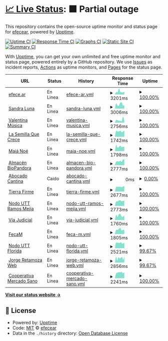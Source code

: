 # [📈 Live Status](https://efecear.github.io/upptime): <!--live status--> **🟧 Partial outage**

This repository contains the open-source uptime monitor and status page for [efecear](https://efecear.github.io/upptime), powered by [Upptime](https://github.com/upptime/upptime).

[![Uptime CI](https://github.com/efecear/upptime/workflows/Uptime%20CI/badge.svg)](https://github.com/efecear/upptime/actions?query=workflow%3A%22Uptime+CI%22)
[![Response Time CI](https://github.com/efecear/upptime/workflows/Response%20Time%20CI/badge.svg)](https://github.com/efecear/upptime/actions?query=workflow%3A%22Response+Time+CI%22)
[![Graphs CI](https://github.com/efecear/upptime/workflows/Graphs%20CI/badge.svg)](https://github.com/efecear/upptime/actions?query=workflow%3A%22Graphs+CI%22)
[![Static Site CI](https://github.com/efecear/upptime/workflows/Static%20Site%20CI/badge.svg)](https://github.com/efecear/upptime/actions?query=workflow%3A%22Static+Site+CI%22)
[![Summary CI](https://github.com/efecear/upptime/workflows/Summary%20CI/badge.svg)](https://github.com/efecear/upptime/actions?query=workflow%3A%22Summary+CI%22)

With [Upptime](https://upptime.js.org), you can get your own unlimited and free uptime monitor and status page, powered entirely by a GitHub repository. We use [Issues](https://github.com/efecear/upptime/issues) as incident reports, [Actions](https://github.com/efecear/upptime/actions) as uptime monitors, and [Pages](https://efecear.github.io/upptime) for the status page.

<!--start: status pages-->
<!-- This summary is generated by Upptime (https://github.com/upptime/upptime) -->
<!-- Do not edit this manually, your changes will be overwritten -->
<!-- prettier-ignore -->
| URL | Status | History | Response Time | Uptime |
| --- | ------ | ------- | ------------- | ------ |
| <img alt="" src="https://efece.ar/wp-content/uploads/2021/08/logo-150x150.png" height="13"> [efece.ar](https://www.efece.ar) | En Linea | [efece-ar.yml](https://github.com/efecear/upptime/commits/HEAD/history/efece-ar.yml) | <details><summary><img alt="Response time graph" src="./graphs/efece-ar/response-time-week.png" height="20"> 3201ms</summary><br><a href="https://estado.efece.ar/history/efece-ar"><img alt="Response time 4109" src="https://img.shields.io/endpoint?url=https%3A%2F%2Fraw.githubusercontent.com%2Fefecear%2Fupptime%2FHEAD%2Fapi%2Fefece-ar%2Fresponse-time.json"></a><br><a href="https://estado.efece.ar/history/efece-ar"><img alt="24-hour response time 2986" src="https://img.shields.io/endpoint?url=https%3A%2F%2Fraw.githubusercontent.com%2Fefecear%2Fupptime%2FHEAD%2Fapi%2Fefece-ar%2Fresponse-time-day.json"></a><br><a href="https://estado.efece.ar/history/efece-ar"><img alt="7-day response time 3201" src="https://img.shields.io/endpoint?url=https%3A%2F%2Fraw.githubusercontent.com%2Fefecear%2Fupptime%2FHEAD%2Fapi%2Fefece-ar%2Fresponse-time-week.json"></a><br><a href="https://estado.efece.ar/history/efece-ar"><img alt="30-day response time 4275" src="https://img.shields.io/endpoint?url=https%3A%2F%2Fraw.githubusercontent.com%2Fefecear%2Fupptime%2FHEAD%2Fapi%2Fefece-ar%2Fresponse-time-month.json"></a><br><a href="https://estado.efece.ar/history/efece-ar"><img alt="1-year response time 4109" src="https://img.shields.io/endpoint?url=https%3A%2F%2Fraw.githubusercontent.com%2Fefecear%2Fupptime%2FHEAD%2Fapi%2Fefece-ar%2Fresponse-time-year.json"></a></details> | <details><summary><a href="https://estado.efece.ar/history/efece-ar">100.00%</a></summary><a href="https://estado.efece.ar/history/efece-ar"><img alt="All-time uptime 99.58%" src="https://img.shields.io/endpoint?url=https%3A%2F%2Fraw.githubusercontent.com%2Fefecear%2Fupptime%2FHEAD%2Fapi%2Fefece-ar%2Fuptime.json"></a><br><a href="https://estado.efece.ar/history/efece-ar"><img alt="24-hour uptime 100.00%" src="https://img.shields.io/endpoint?url=https%3A%2F%2Fraw.githubusercontent.com%2Fefecear%2Fupptime%2FHEAD%2Fapi%2Fefece-ar%2Fuptime-day.json"></a><br><a href="https://estado.efece.ar/history/efece-ar"><img alt="7-day uptime 100.00%" src="https://img.shields.io/endpoint?url=https%3A%2F%2Fraw.githubusercontent.com%2Fefecear%2Fupptime%2FHEAD%2Fapi%2Fefece-ar%2Fuptime-week.json"></a><br><a href="https://estado.efece.ar/history/efece-ar"><img alt="30-day uptime 100.00%" src="https://img.shields.io/endpoint?url=https%3A%2F%2Fraw.githubusercontent.com%2Fefecear%2Fupptime%2FHEAD%2Fapi%2Fefece-ar%2Fuptime-month.json"></a><br><a href="https://estado.efece.ar/history/efece-ar"><img alt="1-year uptime 99.58%" src="https://img.shields.io/endpoint?url=https%3A%2F%2Fraw.githubusercontent.com%2Fefecear%2Fupptime%2FHEAD%2Fapi%2Fefece-ar%2Fuptime-year.json"></a></details>
| <img alt="" src="https://www.sandraluna.com.ar/wp-content/uploads/2021/04/apple-touch-icon-57x57-precomposed1.png" height="13"> [Sandra Luna](https://www.sandraluna.com.ar) | En Linea | [sandra-luna.yml](https://github.com/efecear/upptime/commits/HEAD/history/sandra-luna.yml) | <details><summary><img alt="Response time graph" src="./graphs/sandra-luna/response-time-week.png" height="20"> 3006ms</summary><br><a href="https://estado.efece.ar/history/sandra-luna"><img alt="Response time 2761" src="https://img.shields.io/endpoint?url=https%3A%2F%2Fraw.githubusercontent.com%2Fefecear%2Fupptime%2FHEAD%2Fapi%2Fsandra-luna%2Fresponse-time.json"></a><br><a href="https://estado.efece.ar/history/sandra-luna"><img alt="24-hour response time 2344" src="https://img.shields.io/endpoint?url=https%3A%2F%2Fraw.githubusercontent.com%2Fefecear%2Fupptime%2FHEAD%2Fapi%2Fsandra-luna%2Fresponse-time-day.json"></a><br><a href="https://estado.efece.ar/history/sandra-luna"><img alt="7-day response time 3006" src="https://img.shields.io/endpoint?url=https%3A%2F%2Fraw.githubusercontent.com%2Fefecear%2Fupptime%2FHEAD%2Fapi%2Fsandra-luna%2Fresponse-time-week.json"></a><br><a href="https://estado.efece.ar/history/sandra-luna"><img alt="30-day response time 2150" src="https://img.shields.io/endpoint?url=https%3A%2F%2Fraw.githubusercontent.com%2Fefecear%2Fupptime%2FHEAD%2Fapi%2Fsandra-luna%2Fresponse-time-month.json"></a><br><a href="https://estado.efece.ar/history/sandra-luna"><img alt="1-year response time 2761" src="https://img.shields.io/endpoint?url=https%3A%2F%2Fraw.githubusercontent.com%2Fefecear%2Fupptime%2FHEAD%2Fapi%2Fsandra-luna%2Fresponse-time-year.json"></a></details> | <details><summary><a href="https://estado.efece.ar/history/sandra-luna">100.00%</a></summary><a href="https://estado.efece.ar/history/sandra-luna"><img alt="All-time uptime 98.86%" src="https://img.shields.io/endpoint?url=https%3A%2F%2Fraw.githubusercontent.com%2Fefecear%2Fupptime%2FHEAD%2Fapi%2Fsandra-luna%2Fuptime.json"></a><br><a href="https://estado.efece.ar/history/sandra-luna"><img alt="24-hour uptime 100.00%" src="https://img.shields.io/endpoint?url=https%3A%2F%2Fraw.githubusercontent.com%2Fefecear%2Fupptime%2FHEAD%2Fapi%2Fsandra-luna%2Fuptime-day.json"></a><br><a href="https://estado.efece.ar/history/sandra-luna"><img alt="7-day uptime 100.00%" src="https://img.shields.io/endpoint?url=https%3A%2F%2Fraw.githubusercontent.com%2Fefecear%2Fupptime%2FHEAD%2Fapi%2Fsandra-luna%2Fuptime-week.json"></a><br><a href="https://estado.efece.ar/history/sandra-luna"><img alt="30-day uptime 100.00%" src="https://img.shields.io/endpoint?url=https%3A%2F%2Fraw.githubusercontent.com%2Fefecear%2Fupptime%2FHEAD%2Fapi%2Fsandra-luna%2Fuptime-month.json"></a><br><a href="https://estado.efece.ar/history/sandra-luna"><img alt="1-year uptime 98.86%" src="https://img.shields.io/endpoint?url=https%3A%2F%2Fraw.githubusercontent.com%2Fefecear%2Fupptime%2FHEAD%2Fapi%2Fsandra-luna%2Fuptime-year.json"></a></details>
| <img alt="" src="https://valentina.musica.ar/wp-content/uploads/2020/04/cropped-external-content.duckduckgo.com_-32x32.png" height="13"> [Valentina Música](https://valentina.musica.ar) | En Linea | [valentina-musica.yml](https://github.com/efecear/upptime/commits/HEAD/history/valentina-musica.yml) | <details><summary><img alt="Response time graph" src="./graphs/valentina-musica/response-time-week.png" height="20"> 2756ms</summary><br><a href="https://estado.efece.ar/history/valentina-musica"><img alt="Response time 2782" src="https://img.shields.io/endpoint?url=https%3A%2F%2Fraw.githubusercontent.com%2Fefecear%2Fupptime%2FHEAD%2Fapi%2Fvalentina-musica%2Fresponse-time.json"></a><br><a href="https://estado.efece.ar/history/valentina-musica"><img alt="24-hour response time 1644" src="https://img.shields.io/endpoint?url=https%3A%2F%2Fraw.githubusercontent.com%2Fefecear%2Fupptime%2FHEAD%2Fapi%2Fvalentina-musica%2Fresponse-time-day.json"></a><br><a href="https://estado.efece.ar/history/valentina-musica"><img alt="7-day response time 2756" src="https://img.shields.io/endpoint?url=https%3A%2F%2Fraw.githubusercontent.com%2Fefecear%2Fupptime%2FHEAD%2Fapi%2Fvalentina-musica%2Fresponse-time-week.json"></a><br><a href="https://estado.efece.ar/history/valentina-musica"><img alt="30-day response time 2728" src="https://img.shields.io/endpoint?url=https%3A%2F%2Fraw.githubusercontent.com%2Fefecear%2Fupptime%2FHEAD%2Fapi%2Fvalentina-musica%2Fresponse-time-month.json"></a><br><a href="https://estado.efece.ar/history/valentina-musica"><img alt="1-year response time 2782" src="https://img.shields.io/endpoint?url=https%3A%2F%2Fraw.githubusercontent.com%2Fefecear%2Fupptime%2FHEAD%2Fapi%2Fvalentina-musica%2Fresponse-time-year.json"></a></details> | <details><summary><a href="https://estado.efece.ar/history/valentina-musica">100.00%</a></summary><a href="https://estado.efece.ar/history/valentina-musica"><img alt="All-time uptime 65.65%" src="https://img.shields.io/endpoint?url=https%3A%2F%2Fraw.githubusercontent.com%2Fefecear%2Fupptime%2FHEAD%2Fapi%2Fvalentina-musica%2Fuptime.json"></a><br><a href="https://estado.efece.ar/history/valentina-musica"><img alt="24-hour uptime 100.00%" src="https://img.shields.io/endpoint?url=https%3A%2F%2Fraw.githubusercontent.com%2Fefecear%2Fupptime%2FHEAD%2Fapi%2Fvalentina-musica%2Fuptime-day.json"></a><br><a href="https://estado.efece.ar/history/valentina-musica"><img alt="7-day uptime 100.00%" src="https://img.shields.io/endpoint?url=https%3A%2F%2Fraw.githubusercontent.com%2Fefecear%2Fupptime%2FHEAD%2Fapi%2Fvalentina-musica%2Fuptime-week.json"></a><br><a href="https://estado.efece.ar/history/valentina-musica"><img alt="30-day uptime 99.91%" src="https://img.shields.io/endpoint?url=https%3A%2F%2Fraw.githubusercontent.com%2Fefecear%2Fupptime%2FHEAD%2Fapi%2Fvalentina-musica%2Fuptime-month.json"></a><br><a href="https://estado.efece.ar/history/valentina-musica"><img alt="1-year uptime 65.65%" src="https://img.shields.io/endpoint?url=https%3A%2F%2Fraw.githubusercontent.com%2Fefecear%2Fupptime%2FHEAD%2Fapi%2Fvalentina-musica%2Fuptime-year.json"></a></details>
| <img alt="" src="https://www.lasemillaquecrece.com.ar/wp-content/uploads/2020/08/icono.jpg" height="13"> [La Semilla Que Crece](https://www.lasemillaquecrece.com.ar) | En Linea | [la-semilla-que-crece.yml](https://github.com/efecear/upptime/commits/HEAD/history/la-semilla-que-crece.yml) | <details><summary><img alt="Response time graph" src="./graphs/la-semilla-que-crece/response-time-week.png" height="20"> 1742ms</summary><br><a href="https://estado.efece.ar/history/la-semilla-que-crece"><img alt="Response time 2941" src="https://img.shields.io/endpoint?url=https%3A%2F%2Fraw.githubusercontent.com%2Fefecear%2Fupptime%2FHEAD%2Fapi%2Fla-semilla-que-crece%2Fresponse-time.json"></a><br><a href="https://estado.efece.ar/history/la-semilla-que-crece"><img alt="24-hour response time 1992" src="https://img.shields.io/endpoint?url=https%3A%2F%2Fraw.githubusercontent.com%2Fefecear%2Fupptime%2FHEAD%2Fapi%2Fla-semilla-que-crece%2Fresponse-time-day.json"></a><br><a href="https://estado.efece.ar/history/la-semilla-que-crece"><img alt="7-day response time 1742" src="https://img.shields.io/endpoint?url=https%3A%2F%2Fraw.githubusercontent.com%2Fefecear%2Fupptime%2FHEAD%2Fapi%2Fla-semilla-que-crece%2Fresponse-time-week.json"></a><br><a href="https://estado.efece.ar/history/la-semilla-que-crece"><img alt="30-day response time 1789" src="https://img.shields.io/endpoint?url=https%3A%2F%2Fraw.githubusercontent.com%2Fefecear%2Fupptime%2FHEAD%2Fapi%2Fla-semilla-que-crece%2Fresponse-time-month.json"></a><br><a href="https://estado.efece.ar/history/la-semilla-que-crece"><img alt="1-year response time 2941" src="https://img.shields.io/endpoint?url=https%3A%2F%2Fraw.githubusercontent.com%2Fefecear%2Fupptime%2FHEAD%2Fapi%2Fla-semilla-que-crece%2Fresponse-time-year.json"></a></details> | <details><summary><a href="https://estado.efece.ar/history/la-semilla-que-crece">100.00%</a></summary><a href="https://estado.efece.ar/history/la-semilla-que-crece"><img alt="All-time uptime 98.08%" src="https://img.shields.io/endpoint?url=https%3A%2F%2Fraw.githubusercontent.com%2Fefecear%2Fupptime%2FHEAD%2Fapi%2Fla-semilla-que-crece%2Fuptime.json"></a><br><a href="https://estado.efece.ar/history/la-semilla-que-crece"><img alt="24-hour uptime 100.00%" src="https://img.shields.io/endpoint?url=https%3A%2F%2Fraw.githubusercontent.com%2Fefecear%2Fupptime%2FHEAD%2Fapi%2Fla-semilla-que-crece%2Fuptime-day.json"></a><br><a href="https://estado.efece.ar/history/la-semilla-que-crece"><img alt="7-day uptime 100.00%" src="https://img.shields.io/endpoint?url=https%3A%2F%2Fraw.githubusercontent.com%2Fefecear%2Fupptime%2FHEAD%2Fapi%2Fla-semilla-que-crece%2Fuptime-week.json"></a><br><a href="https://estado.efece.ar/history/la-semilla-que-crece"><img alt="30-day uptime 100.00%" src="https://img.shields.io/endpoint?url=https%3A%2F%2Fraw.githubusercontent.com%2Fefecear%2Fupptime%2FHEAD%2Fapi%2Fla-semilla-que-crece%2Fuptime-month.json"></a><br><a href="https://estado.efece.ar/history/la-semilla-que-crece"><img alt="1-year uptime 98.08%" src="https://img.shields.io/endpoint?url=https%3A%2F%2Fraw.githubusercontent.com%2Fefecear%2Fupptime%2FHEAD%2Fapi%2Fla-semilla-que-crece%2Fuptime-year.json"></a></details>
| <img alt="" src="https://favicons.githubusercontent.com/www.maianoe.com.ar" height="13"> [Maiá Noé](https://www.maianoe.com.ar) | En Linea | [maia-noe.yml](https://github.com/efecear/upptime/commits/HEAD/history/maia-noe.yml) | <details><summary><img alt="Response time graph" src="./graphs/maia-noe/response-time-week.png" height="20"> 1798ms</summary><br><a href="https://estado.efece.ar/history/maia-noe"><img alt="Response time 2434" src="https://img.shields.io/endpoint?url=https%3A%2F%2Fraw.githubusercontent.com%2Fefecear%2Fupptime%2FHEAD%2Fapi%2Fmaia-noe%2Fresponse-time.json"></a><br><a href="https://estado.efece.ar/history/maia-noe"><img alt="24-hour response time 1684" src="https://img.shields.io/endpoint?url=https%3A%2F%2Fraw.githubusercontent.com%2Fefecear%2Fupptime%2FHEAD%2Fapi%2Fmaia-noe%2Fresponse-time-day.json"></a><br><a href="https://estado.efece.ar/history/maia-noe"><img alt="7-day response time 1798" src="https://img.shields.io/endpoint?url=https%3A%2F%2Fraw.githubusercontent.com%2Fefecear%2Fupptime%2FHEAD%2Fapi%2Fmaia-noe%2Fresponse-time-week.json"></a><br><a href="https://estado.efece.ar/history/maia-noe"><img alt="30-day response time 1884" src="https://img.shields.io/endpoint?url=https%3A%2F%2Fraw.githubusercontent.com%2Fefecear%2Fupptime%2FHEAD%2Fapi%2Fmaia-noe%2Fresponse-time-month.json"></a><br><a href="https://estado.efece.ar/history/maia-noe"><img alt="1-year response time 2434" src="https://img.shields.io/endpoint?url=https%3A%2F%2Fraw.githubusercontent.com%2Fefecear%2Fupptime%2FHEAD%2Fapi%2Fmaia-noe%2Fresponse-time-year.json"></a></details> | <details><summary><a href="https://estado.efece.ar/history/maia-noe">100.00%</a></summary><a href="https://estado.efece.ar/history/maia-noe"><img alt="All-time uptime 98.70%" src="https://img.shields.io/endpoint?url=https%3A%2F%2Fraw.githubusercontent.com%2Fefecear%2Fupptime%2FHEAD%2Fapi%2Fmaia-noe%2Fuptime.json"></a><br><a href="https://estado.efece.ar/history/maia-noe"><img alt="24-hour uptime 100.00%" src="https://img.shields.io/endpoint?url=https%3A%2F%2Fraw.githubusercontent.com%2Fefecear%2Fupptime%2FHEAD%2Fapi%2Fmaia-noe%2Fuptime-day.json"></a><br><a href="https://estado.efece.ar/history/maia-noe"><img alt="7-day uptime 100.00%" src="https://img.shields.io/endpoint?url=https%3A%2F%2Fraw.githubusercontent.com%2Fefecear%2Fupptime%2FHEAD%2Fapi%2Fmaia-noe%2Fuptime-week.json"></a><br><a href="https://estado.efece.ar/history/maia-noe"><img alt="30-day uptime 99.26%" src="https://img.shields.io/endpoint?url=https%3A%2F%2Fraw.githubusercontent.com%2Fefecear%2Fupptime%2FHEAD%2Fapi%2Fmaia-noe%2Fuptime-month.json"></a><br><a href="https://estado.efece.ar/history/maia-noe"><img alt="1-year uptime 98.70%" src="https://img.shields.io/endpoint?url=https%3A%2F%2Fraw.githubusercontent.com%2Fefecear%2Fupptime%2FHEAD%2Fapi%2Fmaia-noe%2Fuptime-year.json"></a></details>
| <img alt="" src="https://www.biopandora.com.ar/wp-content/uploads/2021/05/Bio-Pandora-150x150.png" height="13"> [Almacén BioPandora](https://www.biopandora.com.ar) | En Linea | [almacen-bio-pandora.yml](https://github.com/efecear/upptime/commits/HEAD/history/almacen-bio-pandora.yml) | <details><summary><img alt="Response time graph" src="./graphs/almacen-bio-pandora/response-time-week.png" height="20"> 2777ms</summary><br><a href="https://estado.efece.ar/history/almacen-bio-pandora"><img alt="Response time 3257" src="https://img.shields.io/endpoint?url=https%3A%2F%2Fraw.githubusercontent.com%2Fefecear%2Fupptime%2FHEAD%2Fapi%2Falmacen-bio-pandora%2Fresponse-time.json"></a><br><a href="https://estado.efece.ar/history/almacen-bio-pandora"><img alt="24-hour response time 3724" src="https://img.shields.io/endpoint?url=https%3A%2F%2Fraw.githubusercontent.com%2Fefecear%2Fupptime%2FHEAD%2Fapi%2Falmacen-bio-pandora%2Fresponse-time-day.json"></a><br><a href="https://estado.efece.ar/history/almacen-bio-pandora"><img alt="7-day response time 2777" src="https://img.shields.io/endpoint?url=https%3A%2F%2Fraw.githubusercontent.com%2Fefecear%2Fupptime%2FHEAD%2Fapi%2Falmacen-bio-pandora%2Fresponse-time-week.json"></a><br><a href="https://estado.efece.ar/history/almacen-bio-pandora"><img alt="30-day response time 3078" src="https://img.shields.io/endpoint?url=https%3A%2F%2Fraw.githubusercontent.com%2Fefecear%2Fupptime%2FHEAD%2Fapi%2Falmacen-bio-pandora%2Fresponse-time-month.json"></a><br><a href="https://estado.efece.ar/history/almacen-bio-pandora"><img alt="1-year response time 3257" src="https://img.shields.io/endpoint?url=https%3A%2F%2Fraw.githubusercontent.com%2Fefecear%2Fupptime%2FHEAD%2Fapi%2Falmacen-bio-pandora%2Fresponse-time-year.json"></a></details> | <details><summary><a href="https://estado.efece.ar/history/almacen-bio-pandora">100.00%</a></summary><a href="https://estado.efece.ar/history/almacen-bio-pandora"><img alt="All-time uptime 98.40%" src="https://img.shields.io/endpoint?url=https%3A%2F%2Fraw.githubusercontent.com%2Fefecear%2Fupptime%2FHEAD%2Fapi%2Falmacen-bio-pandora%2Fuptime.json"></a><br><a href="https://estado.efece.ar/history/almacen-bio-pandora"><img alt="24-hour uptime 100.00%" src="https://img.shields.io/endpoint?url=https%3A%2F%2Fraw.githubusercontent.com%2Fefecear%2Fupptime%2FHEAD%2Fapi%2Falmacen-bio-pandora%2Fuptime-day.json"></a><br><a href="https://estado.efece.ar/history/almacen-bio-pandora"><img alt="7-day uptime 100.00%" src="https://img.shields.io/endpoint?url=https%3A%2F%2Fraw.githubusercontent.com%2Fefecear%2Fupptime%2FHEAD%2Fapi%2Falmacen-bio-pandora%2Fuptime-week.json"></a><br><a href="https://estado.efece.ar/history/almacen-bio-pandora"><img alt="30-day uptime 100.00%" src="https://img.shields.io/endpoint?url=https%3A%2F%2Fraw.githubusercontent.com%2Fefecear%2Fupptime%2FHEAD%2Fapi%2Falmacen-bio-pandora%2Fuptime-month.json"></a><br><a href="https://estado.efece.ar/history/almacen-bio-pandora"><img alt="1-year uptime 98.40%" src="https://img.shields.io/endpoint?url=https%3A%2F%2Fraw.githubusercontent.com%2Fefecear%2Fupptime%2FHEAD%2Fapi%2Falmacen-bio-pandora%2Fuptime-year.json"></a></details>
| <img alt="" src="https://abocado.com.ar/wp-content/uploads/2019/07/cropped-icon-192x192.png" height="13"> [Abocado Cantina](https://www.abocado.com.ar) | Caido | [abocado-cantina.yml](https://github.com/efecear/upptime/commits/HEAD/history/abocado-cantina.yml) | <details><summary><img alt="Response time graph" src="./graphs/abocado-cantina/response-time-week.png" height="20"> 0ms</summary><br><a href="https://estado.efece.ar/history/abocado-cantina"><img alt="Response time 1959" src="https://img.shields.io/endpoint?url=https%3A%2F%2Fraw.githubusercontent.com%2Fefecear%2Fupptime%2FHEAD%2Fapi%2Fabocado-cantina%2Fresponse-time.json"></a><br><a href="https://estado.efece.ar/history/abocado-cantina"><img alt="24-hour response time 0" src="https://img.shields.io/endpoint?url=https%3A%2F%2Fraw.githubusercontent.com%2Fefecear%2Fupptime%2FHEAD%2Fapi%2Fabocado-cantina%2Fresponse-time-day.json"></a><br><a href="https://estado.efece.ar/history/abocado-cantina"><img alt="7-day response time 0" src="https://img.shields.io/endpoint?url=https%3A%2F%2Fraw.githubusercontent.com%2Fefecear%2Fupptime%2FHEAD%2Fapi%2Fabocado-cantina%2Fresponse-time-week.json"></a><br><a href="https://estado.efece.ar/history/abocado-cantina"><img alt="30-day response time 2261" src="https://img.shields.io/endpoint?url=https%3A%2F%2Fraw.githubusercontent.com%2Fefecear%2Fupptime%2FHEAD%2Fapi%2Fabocado-cantina%2Fresponse-time-month.json"></a><br><a href="https://estado.efece.ar/history/abocado-cantina"><img alt="1-year response time 1959" src="https://img.shields.io/endpoint?url=https%3A%2F%2Fraw.githubusercontent.com%2Fefecear%2Fupptime%2FHEAD%2Fapi%2Fabocado-cantina%2Fresponse-time-year.json"></a></details> | <details><summary><a href="https://estado.efece.ar/history/abocado-cantina">0.00%</a></summary><a href="https://estado.efece.ar/history/abocado-cantina"><img alt="All-time uptime 94.73%" src="https://img.shields.io/endpoint?url=https%3A%2F%2Fraw.githubusercontent.com%2Fefecear%2Fupptime%2FHEAD%2Fapi%2Fabocado-cantina%2Fuptime.json"></a><br><a href="https://estado.efece.ar/history/abocado-cantina"><img alt="24-hour uptime 0.00%" src="https://img.shields.io/endpoint?url=https%3A%2F%2Fraw.githubusercontent.com%2Fefecear%2Fupptime%2FHEAD%2Fapi%2Fabocado-cantina%2Fuptime-day.json"></a><br><a href="https://estado.efece.ar/history/abocado-cantina"><img alt="7-day uptime 0.00%" src="https://img.shields.io/endpoint?url=https%3A%2F%2Fraw.githubusercontent.com%2Fefecear%2Fupptime%2FHEAD%2Fapi%2Fabocado-cantina%2Fuptime-week.json"></a><br><a href="https://estado.efece.ar/history/abocado-cantina"><img alt="30-day uptime 65.44%" src="https://img.shields.io/endpoint?url=https%3A%2F%2Fraw.githubusercontent.com%2Fefecear%2Fupptime%2FHEAD%2Fapi%2Fabocado-cantina%2Fuptime-month.json"></a><br><a href="https://estado.efece.ar/history/abocado-cantina"><img alt="1-year uptime 94.73%" src="https://img.shields.io/endpoint?url=https%3A%2F%2Fraw.githubusercontent.com%2Fefecear%2Fupptime%2FHEAD%2Fapi%2Fabocado-cantina%2Fuptime-year.json"></a></details>
| <img alt="" src="https://www.tierrafirmenodoutt.com.ar/wp-content/uploads/tierra-firme.png" height="13"> [Tierra Firme](https://www.tierrafirmenodoutt.com.ar) | En Linea | [tierra-firme.yml](https://github.com/efecear/upptime/commits/HEAD/history/tierra-firme.yml) | <details><summary><img alt="Response time graph" src="./graphs/tierra-firme/response-time-week.png" height="20"> 2677ms</summary><br><a href="https://estado.efece.ar/history/tierra-firme"><img alt="Response time 3057" src="https://img.shields.io/endpoint?url=https%3A%2F%2Fraw.githubusercontent.com%2Fefecear%2Fupptime%2FHEAD%2Fapi%2Ftierra-firme%2Fresponse-time.json"></a><br><a href="https://estado.efece.ar/history/tierra-firme"><img alt="24-hour response time 3031" src="https://img.shields.io/endpoint?url=https%3A%2F%2Fraw.githubusercontent.com%2Fefecear%2Fupptime%2FHEAD%2Fapi%2Ftierra-firme%2Fresponse-time-day.json"></a><br><a href="https://estado.efece.ar/history/tierra-firme"><img alt="7-day response time 2677" src="https://img.shields.io/endpoint?url=https%3A%2F%2Fraw.githubusercontent.com%2Fefecear%2Fupptime%2FHEAD%2Fapi%2Ftierra-firme%2Fresponse-time-week.json"></a><br><a href="https://estado.efece.ar/history/tierra-firme"><img alt="30-day response time 2782" src="https://img.shields.io/endpoint?url=https%3A%2F%2Fraw.githubusercontent.com%2Fefecear%2Fupptime%2FHEAD%2Fapi%2Ftierra-firme%2Fresponse-time-month.json"></a><br><a href="https://estado.efece.ar/history/tierra-firme"><img alt="1-year response time 3057" src="https://img.shields.io/endpoint?url=https%3A%2F%2Fraw.githubusercontent.com%2Fefecear%2Fupptime%2FHEAD%2Fapi%2Ftierra-firme%2Fresponse-time-year.json"></a></details> | <details><summary><a href="https://estado.efece.ar/history/tierra-firme">100.00%</a></summary><a href="https://estado.efece.ar/history/tierra-firme"><img alt="All-time uptime 92.40%" src="https://img.shields.io/endpoint?url=https%3A%2F%2Fraw.githubusercontent.com%2Fefecear%2Fupptime%2FHEAD%2Fapi%2Ftierra-firme%2Fuptime.json"></a><br><a href="https://estado.efece.ar/history/tierra-firme"><img alt="24-hour uptime 100.00%" src="https://img.shields.io/endpoint?url=https%3A%2F%2Fraw.githubusercontent.com%2Fefecear%2Fupptime%2FHEAD%2Fapi%2Ftierra-firme%2Fuptime-day.json"></a><br><a href="https://estado.efece.ar/history/tierra-firme"><img alt="7-day uptime 100.00%" src="https://img.shields.io/endpoint?url=https%3A%2F%2Fraw.githubusercontent.com%2Fefecear%2Fupptime%2FHEAD%2Fapi%2Ftierra-firme%2Fuptime-week.json"></a><br><a href="https://estado.efece.ar/history/tierra-firme"><img alt="30-day uptime 100.00%" src="https://img.shields.io/endpoint?url=https%3A%2F%2Fraw.githubusercontent.com%2Fefecear%2Fupptime%2FHEAD%2Fapi%2Ftierra-firme%2Fuptime-month.json"></a><br><a href="https://estado.efece.ar/history/tierra-firme"><img alt="1-year uptime 92.40%" src="https://img.shields.io/endpoint?url=https%3A%2F%2Fraw.githubusercontent.com%2Fefecear%2Fupptime%2FHEAD%2Fapi%2Ftierra-firme%2Fuptime-year.json"></a></details>
| <img alt="" src="https://favicons.githubusercontent.com/www.uttnodoramosmejia.com.ar" height="13"> [Nodo UTT Ramos Mejia](https://www.uttnodoramosmejia.com.ar) | En Linea | [nodo-utt-ramos-mejia.yml](https://github.com/efecear/upptime/commits/HEAD/history/nodo-utt-ramos-mejia.yml) | <details><summary><img alt="Response time graph" src="./graphs/nodo-utt-ramos-mejia/response-time-week.png" height="20"> 2773ms</summary><br><a href="https://estado.efece.ar/history/nodo-utt-ramos-mejia"><img alt="Response time 3222" src="https://img.shields.io/endpoint?url=https%3A%2F%2Fraw.githubusercontent.com%2Fefecear%2Fupptime%2FHEAD%2Fapi%2Fnodo-utt-ramos-mejia%2Fresponse-time.json"></a><br><a href="https://estado.efece.ar/history/nodo-utt-ramos-mejia"><img alt="24-hour response time 2900" src="https://img.shields.io/endpoint?url=https%3A%2F%2Fraw.githubusercontent.com%2Fefecear%2Fupptime%2FHEAD%2Fapi%2Fnodo-utt-ramos-mejia%2Fresponse-time-day.json"></a><br><a href="https://estado.efece.ar/history/nodo-utt-ramos-mejia"><img alt="7-day response time 2773" src="https://img.shields.io/endpoint?url=https%3A%2F%2Fraw.githubusercontent.com%2Fefecear%2Fupptime%2FHEAD%2Fapi%2Fnodo-utt-ramos-mejia%2Fresponse-time-week.json"></a><br><a href="https://estado.efece.ar/history/nodo-utt-ramos-mejia"><img alt="30-day response time 2965" src="https://img.shields.io/endpoint?url=https%3A%2F%2Fraw.githubusercontent.com%2Fefecear%2Fupptime%2FHEAD%2Fapi%2Fnodo-utt-ramos-mejia%2Fresponse-time-month.json"></a><br><a href="https://estado.efece.ar/history/nodo-utt-ramos-mejia"><img alt="1-year response time 3222" src="https://img.shields.io/endpoint?url=https%3A%2F%2Fraw.githubusercontent.com%2Fefecear%2Fupptime%2FHEAD%2Fapi%2Fnodo-utt-ramos-mejia%2Fresponse-time-year.json"></a></details> | <details><summary><a href="https://estado.efece.ar/history/nodo-utt-ramos-mejia">100.00%</a></summary><a href="https://estado.efece.ar/history/nodo-utt-ramos-mejia"><img alt="All-time uptime 99.06%" src="https://img.shields.io/endpoint?url=https%3A%2F%2Fraw.githubusercontent.com%2Fefecear%2Fupptime%2FHEAD%2Fapi%2Fnodo-utt-ramos-mejia%2Fuptime.json"></a><br><a href="https://estado.efece.ar/history/nodo-utt-ramos-mejia"><img alt="24-hour uptime 100.00%" src="https://img.shields.io/endpoint?url=https%3A%2F%2Fraw.githubusercontent.com%2Fefecear%2Fupptime%2FHEAD%2Fapi%2Fnodo-utt-ramos-mejia%2Fuptime-day.json"></a><br><a href="https://estado.efece.ar/history/nodo-utt-ramos-mejia"><img alt="7-day uptime 100.00%" src="https://img.shields.io/endpoint?url=https%3A%2F%2Fraw.githubusercontent.com%2Fefecear%2Fupptime%2FHEAD%2Fapi%2Fnodo-utt-ramos-mejia%2Fuptime-week.json"></a><br><a href="https://estado.efece.ar/history/nodo-utt-ramos-mejia"><img alt="30-day uptime 99.86%" src="https://img.shields.io/endpoint?url=https%3A%2F%2Fraw.githubusercontent.com%2Fefecear%2Fupptime%2FHEAD%2Fapi%2Fnodo-utt-ramos-mejia%2Fuptime-month.json"></a><br><a href="https://estado.efece.ar/history/nodo-utt-ramos-mejia"><img alt="1-year uptime 99.06%" src="https://img.shields.io/endpoint?url=https%3A%2F%2Fraw.githubusercontent.com%2Fefecear%2Fupptime%2FHEAD%2Fapi%2Fnodo-utt-ramos-mejia%2Fuptime-year.json"></a></details>
| <img alt="" src="https://favicons.githubusercontent.com/www.viajudicial.com.ar" height="13"> [Vía Judicial](https://www.viajudicial.com.ar) | En Linea | [via-judicial.yml](https://github.com/efecear/upptime/commits/HEAD/history/via-judicial.yml) | <details><summary><img alt="Response time graph" src="./graphs/via-judicial/response-time-week.png" height="20"> 1760ms</summary><br><a href="https://estado.efece.ar/history/via-judicial"><img alt="Response time 2038" src="https://img.shields.io/endpoint?url=https%3A%2F%2Fraw.githubusercontent.com%2Fefecear%2Fupptime%2FHEAD%2Fapi%2Fvia-judicial%2Fresponse-time.json"></a><br><a href="https://estado.efece.ar/history/via-judicial"><img alt="24-hour response time 1762" src="https://img.shields.io/endpoint?url=https%3A%2F%2Fraw.githubusercontent.com%2Fefecear%2Fupptime%2FHEAD%2Fapi%2Fvia-judicial%2Fresponse-time-day.json"></a><br><a href="https://estado.efece.ar/history/via-judicial"><img alt="7-day response time 1760" src="https://img.shields.io/endpoint?url=https%3A%2F%2Fraw.githubusercontent.com%2Fefecear%2Fupptime%2FHEAD%2Fapi%2Fvia-judicial%2Fresponse-time-week.json"></a><br><a href="https://estado.efece.ar/history/via-judicial"><img alt="30-day response time 1388" src="https://img.shields.io/endpoint?url=https%3A%2F%2Fraw.githubusercontent.com%2Fefecear%2Fupptime%2FHEAD%2Fapi%2Fvia-judicial%2Fresponse-time-month.json"></a><br><a href="https://estado.efece.ar/history/via-judicial"><img alt="1-year response time 2038" src="https://img.shields.io/endpoint?url=https%3A%2F%2Fraw.githubusercontent.com%2Fefecear%2Fupptime%2FHEAD%2Fapi%2Fvia-judicial%2Fresponse-time-year.json"></a></details> | <details><summary><a href="https://estado.efece.ar/history/via-judicial">100.00%</a></summary><a href="https://estado.efece.ar/history/via-judicial"><img alt="All-time uptime 98.91%" src="https://img.shields.io/endpoint?url=https%3A%2F%2Fraw.githubusercontent.com%2Fefecear%2Fupptime%2FHEAD%2Fapi%2Fvia-judicial%2Fuptime.json"></a><br><a href="https://estado.efece.ar/history/via-judicial"><img alt="24-hour uptime 100.00%" src="https://img.shields.io/endpoint?url=https%3A%2F%2Fraw.githubusercontent.com%2Fefecear%2Fupptime%2FHEAD%2Fapi%2Fvia-judicial%2Fuptime-day.json"></a><br><a href="https://estado.efece.ar/history/via-judicial"><img alt="7-day uptime 100.00%" src="https://img.shields.io/endpoint?url=https%3A%2F%2Fraw.githubusercontent.com%2Fefecear%2Fupptime%2FHEAD%2Fapi%2Fvia-judicial%2Fuptime-week.json"></a><br><a href="https://estado.efece.ar/history/via-judicial"><img alt="30-day uptime 100.00%" src="https://img.shields.io/endpoint?url=https%3A%2F%2Fraw.githubusercontent.com%2Fefecear%2Fupptime%2FHEAD%2Fapi%2Fvia-judicial%2Fuptime-month.json"></a><br><a href="https://estado.efece.ar/history/via-judicial"><img alt="1-year uptime 98.91%" src="https://img.shields.io/endpoint?url=https%3A%2F%2Fraw.githubusercontent.com%2Fefecear%2Fupptime%2FHEAD%2Fapi%2Fvia-judicial%2Fuptime-year.json"></a></details>
| <img alt="" src="https://favicons.githubusercontent.com/www.fecam.com.ar" height="13"> [FecaM](https://www.fecam.com.ar) | En Linea | [feca-m.yml](https://github.com/efecear/upptime/commits/HEAD/history/feca-m.yml) | <details><summary><img alt="Response time graph" src="./graphs/feca-m/response-time-week.png" height="20"> 1805ms</summary><br><a href="https://estado.efece.ar/history/feca-m"><img alt="Response time 2944" src="https://img.shields.io/endpoint?url=https%3A%2F%2Fraw.githubusercontent.com%2Fefecear%2Fupptime%2FHEAD%2Fapi%2Ffeca-m%2Fresponse-time.json"></a><br><a href="https://estado.efece.ar/history/feca-m"><img alt="24-hour response time 1615" src="https://img.shields.io/endpoint?url=https%3A%2F%2Fraw.githubusercontent.com%2Fefecear%2Fupptime%2FHEAD%2Fapi%2Ffeca-m%2Fresponse-time-day.json"></a><br><a href="https://estado.efece.ar/history/feca-m"><img alt="7-day response time 1805" src="https://img.shields.io/endpoint?url=https%3A%2F%2Fraw.githubusercontent.com%2Fefecear%2Fupptime%2FHEAD%2Fapi%2Ffeca-m%2Fresponse-time-week.json"></a><br><a href="https://estado.efece.ar/history/feca-m"><img alt="30-day response time 2406" src="https://img.shields.io/endpoint?url=https%3A%2F%2Fraw.githubusercontent.com%2Fefecear%2Fupptime%2FHEAD%2Fapi%2Ffeca-m%2Fresponse-time-month.json"></a><br><a href="https://estado.efece.ar/history/feca-m"><img alt="1-year response time 2944" src="https://img.shields.io/endpoint?url=https%3A%2F%2Fraw.githubusercontent.com%2Fefecear%2Fupptime%2FHEAD%2Fapi%2Ffeca-m%2Fresponse-time-year.json"></a></details> | <details><summary><a href="https://estado.efece.ar/history/feca-m">100.00%</a></summary><a href="https://estado.efece.ar/history/feca-m"><img alt="All-time uptime 97.76%" src="https://img.shields.io/endpoint?url=https%3A%2F%2Fraw.githubusercontent.com%2Fefecear%2Fupptime%2FHEAD%2Fapi%2Ffeca-m%2Fuptime.json"></a><br><a href="https://estado.efece.ar/history/feca-m"><img alt="24-hour uptime 100.00%" src="https://img.shields.io/endpoint?url=https%3A%2F%2Fraw.githubusercontent.com%2Fefecear%2Fupptime%2FHEAD%2Fapi%2Ffeca-m%2Fuptime-day.json"></a><br><a href="https://estado.efece.ar/history/feca-m"><img alt="7-day uptime 100.00%" src="https://img.shields.io/endpoint?url=https%3A%2F%2Fraw.githubusercontent.com%2Fefecear%2Fupptime%2FHEAD%2Fapi%2Ffeca-m%2Fuptime-week.json"></a><br><a href="https://estado.efece.ar/history/feca-m"><img alt="30-day uptime 99.66%" src="https://img.shields.io/endpoint?url=https%3A%2F%2Fraw.githubusercontent.com%2Fefecear%2Fupptime%2FHEAD%2Fapi%2Ffeca-m%2Fuptime-month.json"></a><br><a href="https://estado.efece.ar/history/feca-m"><img alt="1-year uptime 97.76%" src="https://img.shields.io/endpoint?url=https%3A%2F%2Fraw.githubusercontent.com%2Fefecear%2Fupptime%2FHEAD%2Fapi%2Ffeca-m%2Fuptime-year.json"></a></details>
| <img alt="" src="https://favicons.githubusercontent.com/www.nodo-florida.net.ar" height="13"> [Nodo UTT Florida](https://www.nodo-florida.net.ar) | En Linea | [nodo-utt-florida.yml](https://github.com/efecear/upptime/commits/HEAD/history/nodo-utt-florida.yml) | <details><summary><img alt="Response time graph" src="./graphs/nodo-utt-florida/response-time-week.png" height="20"> 2521ms</summary><br><a href="https://estado.efece.ar/history/nodo-utt-florida"><img alt="Response time 2902" src="https://img.shields.io/endpoint?url=https%3A%2F%2Fraw.githubusercontent.com%2Fefecear%2Fupptime%2FHEAD%2Fapi%2Fnodo-utt-florida%2Fresponse-time.json"></a><br><a href="https://estado.efece.ar/history/nodo-utt-florida"><img alt="24-hour response time 2682" src="https://img.shields.io/endpoint?url=https%3A%2F%2Fraw.githubusercontent.com%2Fefecear%2Fupptime%2FHEAD%2Fapi%2Fnodo-utt-florida%2Fresponse-time-day.json"></a><br><a href="https://estado.efece.ar/history/nodo-utt-florida"><img alt="7-day response time 2521" src="https://img.shields.io/endpoint?url=https%3A%2F%2Fraw.githubusercontent.com%2Fefecear%2Fupptime%2FHEAD%2Fapi%2Fnodo-utt-florida%2Fresponse-time-week.json"></a><br><a href="https://estado.efece.ar/history/nodo-utt-florida"><img alt="30-day response time 2749" src="https://img.shields.io/endpoint?url=https%3A%2F%2Fraw.githubusercontent.com%2Fefecear%2Fupptime%2FHEAD%2Fapi%2Fnodo-utt-florida%2Fresponse-time-month.json"></a><br><a href="https://estado.efece.ar/history/nodo-utt-florida"><img alt="1-year response time 2902" src="https://img.shields.io/endpoint?url=https%3A%2F%2Fraw.githubusercontent.com%2Fefecear%2Fupptime%2FHEAD%2Fapi%2Fnodo-utt-florida%2Fresponse-time-year.json"></a></details> | <details><summary><a href="https://estado.efece.ar/history/nodo-utt-florida">99.67%</a></summary><a href="https://estado.efece.ar/history/nodo-utt-florida"><img alt="All-time uptime 99.89%" src="https://img.shields.io/endpoint?url=https%3A%2F%2Fraw.githubusercontent.com%2Fefecear%2Fupptime%2FHEAD%2Fapi%2Fnodo-utt-florida%2Fuptime.json"></a><br><a href="https://estado.efece.ar/history/nodo-utt-florida"><img alt="24-hour uptime 100.00%" src="https://img.shields.io/endpoint?url=https%3A%2F%2Fraw.githubusercontent.com%2Fefecear%2Fupptime%2FHEAD%2Fapi%2Fnodo-utt-florida%2Fuptime-day.json"></a><br><a href="https://estado.efece.ar/history/nodo-utt-florida"><img alt="7-day uptime 99.67%" src="https://img.shields.io/endpoint?url=https%3A%2F%2Fraw.githubusercontent.com%2Fefecear%2Fupptime%2FHEAD%2Fapi%2Fnodo-utt-florida%2Fuptime-week.json"></a><br><a href="https://estado.efece.ar/history/nodo-utt-florida"><img alt="30-day uptime 99.92%" src="https://img.shields.io/endpoint?url=https%3A%2F%2Fraw.githubusercontent.com%2Fefecear%2Fupptime%2FHEAD%2Fapi%2Fnodo-utt-florida%2Fuptime-month.json"></a><br><a href="https://estado.efece.ar/history/nodo-utt-florida"><img alt="1-year uptime 99.89%" src="https://img.shields.io/endpoint?url=https%3A%2F%2Fraw.githubusercontent.com%2Fefecear%2Fupptime%2FHEAD%2Fapi%2Fnodo-utt-florida%2Fuptime-year.json"></a></details>
| <img alt="" src="https://favicons.githubusercontent.com/www.retamoza.com.ar" height="13"> [Jorge Retamoza Web](https://www.retamoza.com.ar) | En Linea | [jorge-retamoza-web.yml](https://github.com/efecear/upptime/commits/HEAD/history/jorge-retamoza-web.yml) | <details><summary><img alt="Response time graph" src="./graphs/jorge-retamoza-web/response-time-week.png" height="20"> 2856ms</summary><br><a href="https://estado.efece.ar/history/jorge-retamoza-web"><img alt="Response time 2971" src="https://img.shields.io/endpoint?url=https%3A%2F%2Fraw.githubusercontent.com%2Fefecear%2Fupptime%2FHEAD%2Fapi%2Fjorge-retamoza-web%2Fresponse-time.json"></a><br><a href="https://estado.efece.ar/history/jorge-retamoza-web"><img alt="24-hour response time 2764" src="https://img.shields.io/endpoint?url=https%3A%2F%2Fraw.githubusercontent.com%2Fefecear%2Fupptime%2FHEAD%2Fapi%2Fjorge-retamoza-web%2Fresponse-time-day.json"></a><br><a href="https://estado.efece.ar/history/jorge-retamoza-web"><img alt="7-day response time 2856" src="https://img.shields.io/endpoint?url=https%3A%2F%2Fraw.githubusercontent.com%2Fefecear%2Fupptime%2FHEAD%2Fapi%2Fjorge-retamoza-web%2Fresponse-time-week.json"></a><br><a href="https://estado.efece.ar/history/jorge-retamoza-web"><img alt="30-day response time 3459" src="https://img.shields.io/endpoint?url=https%3A%2F%2Fraw.githubusercontent.com%2Fefecear%2Fupptime%2FHEAD%2Fapi%2Fjorge-retamoza-web%2Fresponse-time-month.json"></a><br><a href="https://estado.efece.ar/history/jorge-retamoza-web"><img alt="1-year response time 2971" src="https://img.shields.io/endpoint?url=https%3A%2F%2Fraw.githubusercontent.com%2Fefecear%2Fupptime%2FHEAD%2Fapi%2Fjorge-retamoza-web%2Fresponse-time-year.json"></a></details> | <details><summary><a href="https://estado.efece.ar/history/jorge-retamoza-web">99.67%</a></summary><a href="https://estado.efece.ar/history/jorge-retamoza-web"><img alt="All-time uptime 99.20%" src="https://img.shields.io/endpoint?url=https%3A%2F%2Fraw.githubusercontent.com%2Fefecear%2Fupptime%2FHEAD%2Fapi%2Fjorge-retamoza-web%2Fuptime.json"></a><br><a href="https://estado.efece.ar/history/jorge-retamoza-web"><img alt="24-hour uptime 97.69%" src="https://img.shields.io/endpoint?url=https%3A%2F%2Fraw.githubusercontent.com%2Fefecear%2Fupptime%2FHEAD%2Fapi%2Fjorge-retamoza-web%2Fuptime-day.json"></a><br><a href="https://estado.efece.ar/history/jorge-retamoza-web"><img alt="7-day uptime 99.67%" src="https://img.shields.io/endpoint?url=https%3A%2F%2Fraw.githubusercontent.com%2Fefecear%2Fupptime%2FHEAD%2Fapi%2Fjorge-retamoza-web%2Fuptime-week.json"></a><br><a href="https://estado.efece.ar/history/jorge-retamoza-web"><img alt="30-day uptime 98.51%" src="https://img.shields.io/endpoint?url=https%3A%2F%2Fraw.githubusercontent.com%2Fefecear%2Fupptime%2FHEAD%2Fapi%2Fjorge-retamoza-web%2Fuptime-month.json"></a><br><a href="https://estado.efece.ar/history/jorge-retamoza-web"><img alt="1-year uptime 99.20%" src="https://img.shields.io/endpoint?url=https%3A%2F%2Fraw.githubusercontent.com%2Fefecear%2Fupptime%2FHEAD%2Fapi%2Fjorge-retamoza-web%2Fuptime-year.json"></a></details>
| <img alt="" src="https://favicons.githubusercontent.com/www.mercadosano.com.ar" height="13"> [Cooperativa Mercado Sano](https://www.mercadosano.com.ar) | En Linea | [cooperativa-mercado-sano.yml](https://github.com/efecear/upptime/commits/HEAD/history/cooperativa-mercado-sano.yml) | <details><summary><img alt="Response time graph" src="./graphs/cooperativa-mercado-sano/response-time-week.png" height="20"> 2241ms</summary><br><a href="https://estado.efece.ar/history/cooperativa-mercado-sano"><img alt="Response time 2402" src="https://img.shields.io/endpoint?url=https%3A%2F%2Fraw.githubusercontent.com%2Fefecear%2Fupptime%2FHEAD%2Fapi%2Fcooperativa-mercado-sano%2Fresponse-time.json"></a><br><a href="https://estado.efece.ar/history/cooperativa-mercado-sano"><img alt="24-hour response time 2331" src="https://img.shields.io/endpoint?url=https%3A%2F%2Fraw.githubusercontent.com%2Fefecear%2Fupptime%2FHEAD%2Fapi%2Fcooperativa-mercado-sano%2Fresponse-time-day.json"></a><br><a href="https://estado.efece.ar/history/cooperativa-mercado-sano"><img alt="7-day response time 2241" src="https://img.shields.io/endpoint?url=https%3A%2F%2Fraw.githubusercontent.com%2Fefecear%2Fupptime%2FHEAD%2Fapi%2Fcooperativa-mercado-sano%2Fresponse-time-week.json"></a><br><a href="https://estado.efece.ar/history/cooperativa-mercado-sano"><img alt="30-day response time 2327" src="https://img.shields.io/endpoint?url=https%3A%2F%2Fraw.githubusercontent.com%2Fefecear%2Fupptime%2FHEAD%2Fapi%2Fcooperativa-mercado-sano%2Fresponse-time-month.json"></a><br><a href="https://estado.efece.ar/history/cooperativa-mercado-sano"><img alt="1-year response time 2402" src="https://img.shields.io/endpoint?url=https%3A%2F%2Fraw.githubusercontent.com%2Fefecear%2Fupptime%2FHEAD%2Fapi%2Fcooperativa-mercado-sano%2Fresponse-time-year.json"></a></details> | <details><summary><a href="https://estado.efece.ar/history/cooperativa-mercado-sano">100.00%</a></summary><a href="https://estado.efece.ar/history/cooperativa-mercado-sano"><img alt="All-time uptime 99.95%" src="https://img.shields.io/endpoint?url=https%3A%2F%2Fraw.githubusercontent.com%2Fefecear%2Fupptime%2FHEAD%2Fapi%2Fcooperativa-mercado-sano%2Fuptime.json"></a><br><a href="https://estado.efece.ar/history/cooperativa-mercado-sano"><img alt="24-hour uptime 100.00%" src="https://img.shields.io/endpoint?url=https%3A%2F%2Fraw.githubusercontent.com%2Fefecear%2Fupptime%2FHEAD%2Fapi%2Fcooperativa-mercado-sano%2Fuptime-day.json"></a><br><a href="https://estado.efece.ar/history/cooperativa-mercado-sano"><img alt="7-day uptime 100.00%" src="https://img.shields.io/endpoint?url=https%3A%2F%2Fraw.githubusercontent.com%2Fefecear%2Fupptime%2FHEAD%2Fapi%2Fcooperativa-mercado-sano%2Fuptime-week.json"></a><br><a href="https://estado.efece.ar/history/cooperativa-mercado-sano"><img alt="30-day uptime 99.93%" src="https://img.shields.io/endpoint?url=https%3A%2F%2Fraw.githubusercontent.com%2Fefecear%2Fupptime%2FHEAD%2Fapi%2Fcooperativa-mercado-sano%2Fuptime-month.json"></a><br><a href="https://estado.efece.ar/history/cooperativa-mercado-sano"><img alt="1-year uptime 99.95%" src="https://img.shields.io/endpoint?url=https%3A%2F%2Fraw.githubusercontent.com%2Fefecear%2Fupptime%2FHEAD%2Fapi%2Fcooperativa-mercado-sano%2Fuptime-year.json"></a></details>

<!--end: status pages-->

[**Visit our status website →**](https://efecear.github.io/upptime)

## 📄 License

- Powered by: [Upptime](https://github.com/upptime/upptime)
- Code: [MIT](./LICENSE) © [efecear](https://efecear.github.io/upptime)
- Data in the `./history` directory: [Open Database License](https://opendatacommons.org/licenses/odbl/1-0/)
